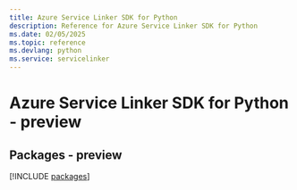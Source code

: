 ```yaml
---
title: Azure Service Linker SDK for Python
description: Reference for Azure Service Linker SDK for Python
ms.date: 02/05/2025
ms.topic: reference
ms.devlang: python
ms.service: servicelinker
---
```

# Azure Service Linker SDK for Python - preview
## Packages - preview
[!INCLUDE [packages](service-linker-index.md)]